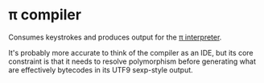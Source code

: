 # π compiler
Consumes keystrokes and produces output for the [π interpreter](pi-interpreter.md).

It's probably more accurate to think of the compiler as an IDE, but its core constraint is that it needs to resolve polymorphism before generating what are effectively bytecodes in its UTF9 sexp-style output.
